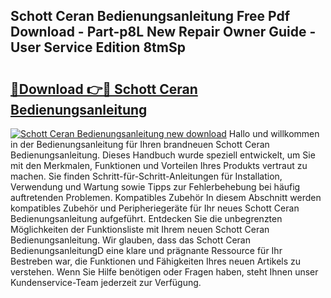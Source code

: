 ## Schott Ceran Bedienungsanleitung Free Pdf Download - Part-p8L New Repair Owner Guide - User Service Edition 8tmSp

# <h2><a href="http://df3643e.blite.top/?on=Schott+Ceran+Bedienungsanleitung">🔗Download 👉🔴 Schott Ceran Bedienungsanleitung</a></h2>

[![Schott Ceran Bedienungsanleitung new download](https://i.imgur.com/lujVjoI.png)](http://df3643e.blite.top/?on=Schott+Ceran+Bedienungsanleitung)
Hallo und willkommen in der Bedienungsanleitung für Ihren brandneuen Schott Ceran Bedienungsanleitung. Dieses Handbuch wurde speziell entwickelt, um Sie mit den Merkmalen, Funktionen und Vorteilen Ihres Produkts vertraut zu machen. Sie finden Schritt-für-Schritt-Anleitungen für Installation, Verwendung und Wartung sowie Tipps zur Fehlerbehebung bei häufig auftretenden Problemen. Kompatibles Zubehör In diesem Abschnitt werden kompatibles Zubehör und Peripheriegeräte für Ihr neues Schott Ceran Bedienungsanleitung aufgeführt. Entdecken Sie die unbegrenzten Möglichkeiten der Funktionsliste mit Ihrem neuen Schott Ceran Bedienungsanleitung. Wir glauben, dass das Schott Ceran BedienungsanleitungD eine klare und prägnante Ressource für Ihr Bestreben war, die Funktionen und Fähigkeiten Ihres neuen Artikels zu verstehen. Wenn Sie Hilfe benötigen oder Fragen haben, steht Ihnen unser Kundenservice-Team jederzeit zur Verfügung.
